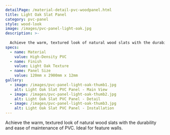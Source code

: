 ```yaml
---
detailPage: /material-detail-pvc-woodpanel.html
title: Light Oak Slat Panel
category: pvc-panel
style: wood-look
image: /images/pvc-panel-light-oak.jpg
description: >-
  
  Achieve the warm, textured look of natural wood slats with the durability and ease of maintenance of PVC. Ideal for feature walls.
specs:
  - name: Material
    value: High-Density PVC
  - name: Finish
    value: Light Oak Texture
  - name: Panel Size
    value: 120mm x 2900mm x 12mm
gallery:
  - image: /images/pvc-panel-light-oak-thumb1.jpg
    alt: Light Oak Slat PVC Panel - Main View
  - image: /images/pvc-panel-light-oak-thumb2.jpg
    alt: Light Oak Slat PVC Panel - Detail
  - image: /images/pvc-panel-light-oak-thumb3.jpg
    alt: Light Oak Slat PVC Panel - Installation
---
```


Achieve the warm, textured look of natural wood slats with the durability and ease of maintenance of PVC. Ideal for feature walls.
